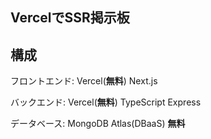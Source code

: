 ## VercelでSSR掲示板

## 構成

フロントエンド: Vercel(**無料**) Next.js

バックエンド: Vercel(**無料**) TypeScript Express

データベース: MongoDB Atlas(DBaaS) **無料**
